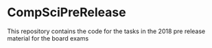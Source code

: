 # CompSciPreRelease
This repository contains the code for the tasks in the 2018 pre release material for the board exams
